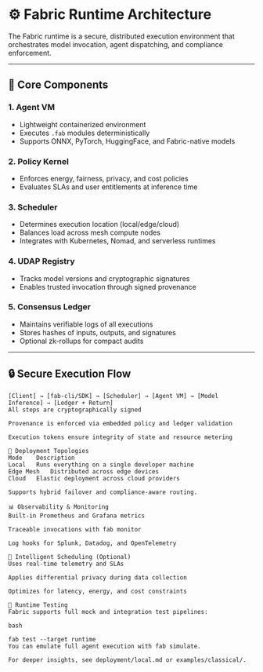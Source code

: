 # ⚙️ Fabric Runtime Architecture

The Fabric runtime is a secure, distributed execution environment that orchestrates model invocation, agent dispatching, and compliance enforcement.

---

## 🧩 Core Components

### 1. Agent VM
- Lightweight containerized environment
- Executes `.fab` modules deterministically
- Supports ONNX, PyTorch, HuggingFace, and Fabric-native models

### 2. Policy Kernel
- Enforces energy, fairness, privacy, and cost policies
- Evaluates SLAs and user entitlements at inference time

### 3. Scheduler
- Determines execution location (local/edge/cloud)
- Balances load across mesh compute nodes
- Integrates with Kubernetes, Nomad, and serverless runtimes

### 4. UDAP Registry
- Tracks model versions and cryptographic signatures
- Enables trusted invocation through signed provenance

### 5. Consensus Ledger
- Maintains verifiable logs of all executions
- Stores hashes of inputs, outputs, and signatures
- Optional zk-rollups for compact audits

---

## 🔒 Secure Execution Flow

```plaintext
[Client] → [fab-cli/SDK] → [Scheduler] → [Agent VM] → [Model Inference] → [Ledger + Return]
All steps are cryptographically signed

Provenance is enforced via embedded policy and ledger validation

Execution tokens ensure integrity of state and resource metering

🚀 Deployment Topologies
Mode	Description
Local	Runs everything on a single developer machine
Edge Mesh	Distributed across edge devices
Cloud	Elastic deployment across cloud providers

Supports hybrid failover and compliance-aware routing.

📊 Observability & Monitoring
Built-in Prometheus and Grafana metrics

Traceable invocations with fab monitor

Log hooks for Splunk, Datadog, and OpenTelemetry

🧠 Intelligent Scheduling (Optional)
Uses real-time telemetry and SLAs

Applies differential privacy during data collection

Optimizes for latency, energy, and cost constraints

🧪 Runtime Testing
Fabric supports full mock and integration test pipelines:

bash

fab test --target runtime
You can emulate full agent execution with fab simulate.

For deeper insights, see deployment/local.md or examples/classical/.
